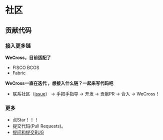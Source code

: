 # 社区

## 贡献代码

### 接入更多链

**WeCross，目前适配了**

* FISCO BCOS
* Fabric

**WeCross一直在迭代 ，想接入什么链？一起来写代码吧**

* 联系社区（[issue](https://github.com/WeBankBlockchain/WeCross/issues/109)） -> 手把手指导 -> 开发 -> 贡献PR -> 合入 -> WeCross！

### 更多

- 点Star！！！
- 提交代码(Pull Requests)。
- [提问和提交BUG](https://github.com/WeBankBlockchain/WeCross/issues)

